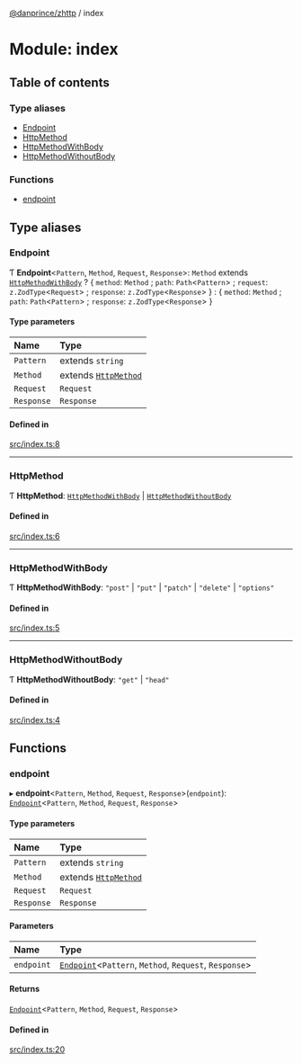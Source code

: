 [@danprince/zhttp](../README.md) / index

# Module: index

## Table of contents

### Type aliases

- [Endpoint](index.md#endpoint)
- [HttpMethod](index.md#httpmethod)
- [HttpMethodWithBody](index.md#httpmethodwithbody)
- [HttpMethodWithoutBody](index.md#httpmethodwithoutbody)

### Functions

- [endpoint](index.md#endpoint)

## Type aliases

### Endpoint

Ƭ **Endpoint**<`Pattern`, `Method`, `Request`, `Response`\>: `Method` extends [`HttpMethodWithBody`](index.md#httpmethodwithbody) ? { `method`: `Method` ; `path`: `Path`<`Pattern`\> ; `request`: `z.ZodType`<`Request`\> ; `response`: `z.ZodType`<`Response`\>  } : { `method`: `Method` ; `path`: `Path`<`Pattern`\> ; `response`: `z.ZodType`<`Response`\>  }

#### Type parameters

| Name | Type |
| :------ | :------ |
| `Pattern` | extends `string` |
| `Method` | extends [`HttpMethod`](index.md#httpmethod) |
| `Request` | `Request` |
| `Response` | `Response` |

#### Defined in

[src/index.ts:8](https://github.com/danprince/typesafe-endpoints/blob/fb10f21/src/index.ts#L8)

___

### HttpMethod

Ƭ **HttpMethod**: [`HttpMethodWithBody`](index.md#httpmethodwithbody) \| [`HttpMethodWithoutBody`](index.md#httpmethodwithoutbody)

#### Defined in

[src/index.ts:6](https://github.com/danprince/typesafe-endpoints/blob/fb10f21/src/index.ts#L6)

___

### HttpMethodWithBody

Ƭ **HttpMethodWithBody**: ``"post"`` \| ``"put"`` \| ``"patch"`` \| ``"delete"`` \| ``"options"``

#### Defined in

[src/index.ts:5](https://github.com/danprince/typesafe-endpoints/blob/fb10f21/src/index.ts#L5)

___

### HttpMethodWithoutBody

Ƭ **HttpMethodWithoutBody**: ``"get"`` \| ``"head"``

#### Defined in

[src/index.ts:4](https://github.com/danprince/typesafe-endpoints/blob/fb10f21/src/index.ts#L4)

## Functions

### endpoint

▸ **endpoint**<`Pattern`, `Method`, `Request`, `Response`\>(`endpoint`): [`Endpoint`](index.md#endpoint)<`Pattern`, `Method`, `Request`, `Response`\>

#### Type parameters

| Name | Type |
| :------ | :------ |
| `Pattern` | extends `string` |
| `Method` | extends [`HttpMethod`](index.md#httpmethod) |
| `Request` | `Request` |
| `Response` | `Response` |

#### Parameters

| Name | Type |
| :------ | :------ |
| `endpoint` | [`Endpoint`](index.md#endpoint)<`Pattern`, `Method`, `Request`, `Response`\> |

#### Returns

[`Endpoint`](index.md#endpoint)<`Pattern`, `Method`, `Request`, `Response`\>

#### Defined in

[src/index.ts:20](https://github.com/danprince/typesafe-endpoints/blob/fb10f21/src/index.ts#L20)
